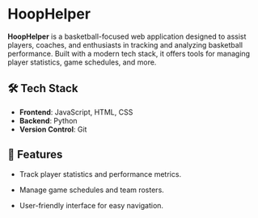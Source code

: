# HoopHelper

**HoopHelper** is a basketball-focused web application designed to assist players, coaches, and enthusiasts in tracking and analyzing basketball performance. Built with a modern tech stack, it offers tools for managing player statistics, game schedules, and more.

## 🛠️ Tech Stack

- **Frontend**: JavaScript, HTML, CSS
- **Backend**: Python
- **Version Control**: Git

## 📌 Features
- Track player statistics and performance metrics.

- Manage game schedules and team rosters.

- User-friendly interface for easy navigation.
